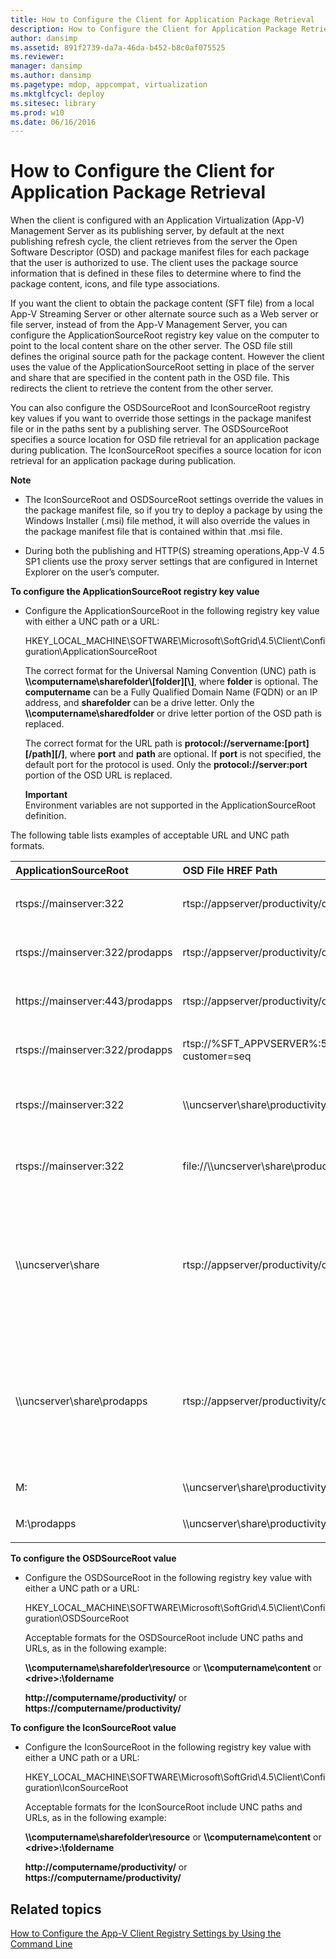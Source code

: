 ```yaml
---
title: How to Configure the Client for Application Package Retrieval
description: How to Configure the Client for Application Package Retrieval
author: dansimp
ms.assetid: 891f2739-da7a-46da-b452-b8c0af075525
ms.reviewer: 
manager: dansimp
ms.author: dansimp
ms.pagetype: mdop, appcompat, virtualization
ms.mktglfcycl: deploy
ms.sitesec: library
ms.prod: w10
ms.date: 06/16/2016
---
```



# How to Configure the Client for Application Package Retrieval


When the client is configured with an Application Virtualization (App-V) Management Server as its publishing server, by default at the next publishing refresh cycle, the client retrieves from the server the Open Software Descriptor (OSD) and package manifest files for each package that the user is authorized to use. The client uses the package source information that is defined in these files to determine where to find the package content, icons, and file type associations.

If you want the client to obtain the package content (SFT file) from a local App-V Streaming Server or other alternate source such as a Web server or file server, instead of from the App-V Management Server, you can configure the ApplicationSourceRoot registry key value on the computer to point to the local content share on the other server. The OSD file still defines the original source path for the package content. However the client uses the value of the ApplicationSourceRoot setting in place of the server and share that are specified in the content path in the OSD file. This redirects the client to retrieve the content from the other server.

You can also configure the OSDSourceRoot and IconSourceRoot registry key values if you want to override those settings in the package manifest file or in the paths sent by a publishing server. The OSDSourceRoot specifies a source location for OSD file retrieval for an application package during publication. The IconSourceRoot specifies a source location for icon retrieval for an application package during publication.

**Note**  
-   The IconSourceRoot and OSDSourceRoot settings override the values in the package manifest file, so if you try to deploy a package by using the Windows Installer (.msi) file method, it will also override the values in the package manifest file that is contained within that .msi file.

-   During both the publishing and HTTP(S) streaming operations,App-V 4.5 SP1 clients use the proxy server settings that are configured in Internet Explorer on the user’s computer.



**To configure the ApplicationSourceRoot registry key value**

-   Configure the ApplicationSourceRoot in the following registry key value with either a UNC path or a URL:

    HKEY\_LOCAL\_MACHINE\\SOFTWARE\\Microsoft\\SoftGrid\\4.5\\Client\\Configuration\\ApplicationSourceRoot

    The correct format for the Universal Naming Convention (UNC) path is **\\\\computername\\sharefolder\\\[folder\]\[\\\]**, where **folder** is optional. The **computername** can be a Fully Qualified Domain Name (FQDN) or an IP address, and **sharefolder** can be a drive letter. Only the **\\\\computername\\sharedfolder** or drive letter portion of the OSD path is replaced.

    The correct format for the URL path is **protocol://servername:\[port\]\[/path\]\[/\]**, where **port** and **path** are optional. If **port** is not specified, the default port for the protocol is used. Only the **protocol://server:port** portion of the OSD URL is replaced.

    **Important**  
    Environment variables are not supported in the ApplicationSourceRoot definition.




The following table lists examples of acceptable URL and UNC path formats.

<table>
<colgroup>
<col width="25%" />
<col width="25%" />
<col width="25%" />
<col width="25%" />
</colgroup>
<thead>
<tr class="header">
<th align="left">ApplicationSourceRoot</th>
<th align="left">OSD File HREF Path</th>
<th align="left">Result</th>
<th align="left">Comments</th>
</tr>
</thead>
<tbody>
<tr class="odd">
<td align="left"><p>rtsps://mainserver:322</p></td>
<td align="left"><p>rtsp://appserver/productivity/office2k3.sft?customer=seq</p></td>
<td align="left"><p>rtsps://mainserver:322/productivity/office2k3.sft?customer=seq</p></td>
<td align="left"><p></p></td>
</tr>
<tr class="even">
<td align="left"><p>rtsps://mainserver:322/prodapps</p></td>
<td align="left"><p>rtsp://appserver/productivity/office2k3.sft?customer=seq</p></td>
<td align="left"><p>rtsps://mainserver:322/prodapps/productivity/office2k3.sft?customer=seq</p></td>
<td align="left"><p></p></td>
</tr>
<tr class="odd">
<td align="left"><p>https://mainserver:443/prodapps</p></td>
<td align="left"><p>rtsp://appserver/productivity/office2k3.sft?customer=seq</p></td>
<td align="left"><p>https://mainserver:443/prodapps/productivity/office2k3.sft?customer=seq</p></td>
<td align="left"><p></p></td>
</tr>
<tr class="even">
<td align="left"><p>rtsps://mainserver:322/prodapps</p></td>
<td align="left"><p>rtsp://%SFT_APPVSERVER%:554/productivity/office2k3.sft?customer=seq</p></td>
<td align="left"><p>rtsps://mainserver:322/prodapps/productivity/office2k3.sft?customer=seq</p></td>
<td align="left"><p></p></td>
</tr>
<tr class="odd">
<td align="left"><p>rtsps://mainserver:322</p></td>
<td align="left"><p>\\uncserver\share\productivity\office2k3.sft</p></td>
<td align="left"><p>rtsps://mainserver:322/productivity/office2k3.sft</p></td>
<td align="left"><p>‘\’ converted to ‘/’</p></td>
</tr>
<tr class="even">
<td align="left"><p>rtsps://mainserver:322</p></td>
<td align="left"><p>file://\\uncserver\share\productivity\office2k3.sft</p></td>
<td align="left"><p>rtsps://mainserver:322/productivity/office2k3.sft</p></td>
<td align="left"><p>‘\’ converted to ‘/’</p></td>
</tr>
<tr class="odd">
<td align="left"><p>\\uncserver\share</p></td>
<td align="left"><p>rtsp://appserver/productivity/office2k3.sft?customer=seq</p></td>
<td align="left"><p>\\uncserver\share\productivity\office2k3.sft</p></td>
<td align="left"><p>‘/’ converted to ‘\’ and parameter dropped when converting to UNC path</p></td>
</tr>
<tr class="even">
<td align="left"><p>\\uncserver\share\prodapps</p></td>
<td align="left"><p>rtsp://appserver/productivity/office2k3.sft?customer=seq</p></td>
<td align="left"><p>\\uncserver\share\prodapps\productivity\office2k3.sft</p></td>
<td align="left"><p>‘/’ converted to ‘\’ and parameter dropped when converting to UNC path</p></td>
</tr>
<tr class="odd">
<td align="left"><p>M:</p></td>
<td align="left"><p>\\uncserver\share\productivity\office2k3.sft</p></td>
<td align="left"><p>M:\productivity\office2k3.sft</p></td>
<td align="left"><p></p></td>
</tr>
<tr class="even">
<td align="left"><p>M:\prodapps</p></td>
<td align="left"><p>\\uncserver\share\productivity\office2k3.sft</p></td>
<td align="left"><p>M:\prodapps\productivity\office2k3.sft</p></td>
<td align="left"><p></p></td>
</tr>
</tbody>
</table>




**To configure the OSDSourceRoot value**

-   Configure the OSDSourceRoot in the following registry key value with either a UNC path or a URL:

    HKEY\_LOCAL\_MACHINE\\SOFTWARE\\Microsoft\\SoftGrid\\4.5\\Client\\Configuration\\OSDSourceRoot

    Acceptable formats for the OSDSourceRoot include UNC paths and URLs, as in the following example:

    **\\\\computername\\sharefolder\\resource** or **\\\\computername\\content** or **&lt;drive&gt;:\\foldername**

    **http://computername/productivity/** or **https://computername/productivity/**

**To configure the IconSourceRoot value**

-   Configure the IconSourceRoot in the following registry key value with either a UNC path or a URL:

    HKEY\_LOCAL\_MACHINE\\SOFTWARE\\Microsoft\\SoftGrid\\4.5\\Client\\Configuration\\IconSourceRoot

    Acceptable formats for the IconSourceRoot include UNC paths and URLs, as in the following example:

    **\\\\computername\\sharefolder\\resource** or **\\\\computername\\content** or **&lt;drive&gt;:\\foldername**

    **http://computername/productivity/** or **https://computername/productivity/**

## Related topics


[How to Configure the App-V Client Registry Settings by Using the Command Line](how-to-configure-the-app-v-client-registry-settings-by-using-the-command-line.md)









